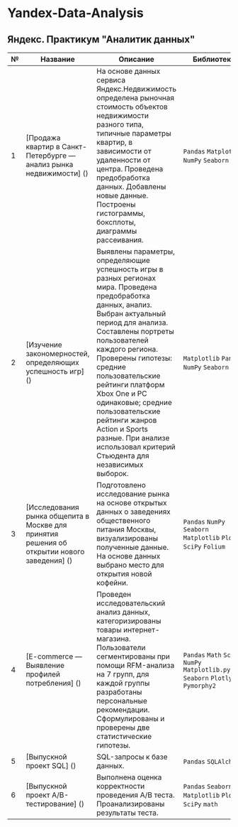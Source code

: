 # Yandex-Data-Analysis
## Яндекс. Практикум "Аналитик данных"

| № | Название                                                                               | Описание                                                                                                                                                                                                                                                                                                                                                                                                                                | Библиотеки                                                                       |
|---|----------------------------------------------------------------------------------------|-----------------------------------------------------------------------------------------------------------------------------------------------------------------------------------------------------------------------------------------------------------------------------------------------------------------------------------------------------------------------------------------------------------------------------------------|----------------------------------------------------------------------------------|
| 1 | [Продажа квартир в Санкт-Петербурге — анализ рынка недвижимости] ()                         | На основе данных сервиса Яндекс.Недвижимость определена рыночная стоимость объектов недвижимости разного типа, типичные параметры квартир, в зависимости от удаленности от центра. Проведена предобработка данных. Добавлены новые данные. Построены гистограммы, боксплоты, диаграммы рассеивания.                                                                                                                                     | `Pandas`   `Matplotlib`   `NumPy`   `Seaborn`                                            |
| 2 | [Изучение закономерностей, определяющих успешность игр] ()                                  | Выявлены параметры, определяющие успешность игры в разных регионах мира. Проведена предобработка данных, анализ. Выбран актуальный период для анализа. Составлены портреты пользователей каждого региона. Проверены гипотезы: средние пользовательские рейтинги платформ Xbox One и PC одинаковые; средние пользовательские рейтинги жанров Action и Sports разные. При анализе использовал критерий Стьюдента для независимых выборок. | `Matplotlib`   `Pandas`   `NumPy`   `Seaborn`                                            |
| 3 | [Исследования рынка общепита в Москве для принятия решения об открытии нового заведения] () | Подготовлено исследование рынка на основе открытых данных о заведениях общественного питания Москвы, визуализированы полученные данные. На основе данных выбрано место для открытия новой кофейни.                                                                                                                                                                                                                                      | `Pandas`   `NumPy`   `Seaborn`   `Matplotlib`   `Plotly`   `SciPy`   `Folium`                  |
| 4 | [E-commerce — Выявление профилей потребления] ()                                            | Проведен исследовательский анализ данных, категоризированы товары интернет-магазина. Пользователи сегментированы при помощи RFM-анализа на 7 групп, для каждой группы разработаны персональные рекомендации. Сформулированы и проверены две статистические гипотезы.                                                                                                                                                                    | `Pandas`   `Math`   `Scipy`   `NumPy`   `Matplotlib.pyplot`   `Seaborn`   `Plotly`   `Pymorphy2` |
| 5 | [Выпускной проект SQL] ()                                                                   | SQL-запросы к базе данных.                                                                                                                                                                                                                                                                                                                                                                                                              | `Pandas`   `SQLAlchemy`                                                              |
| 6 | [Выпускной проект A/B-тестирование] ()                                                      | Выполнена оценка корректности проведения A/B теста. Проанализированы результаты теста.                                                                                                                                                                                                                                                                                                                                                  | `Pandas`   `Seaborn`   `Matplotlib`   `Plotly`   `SciPy`   `math`                            |
